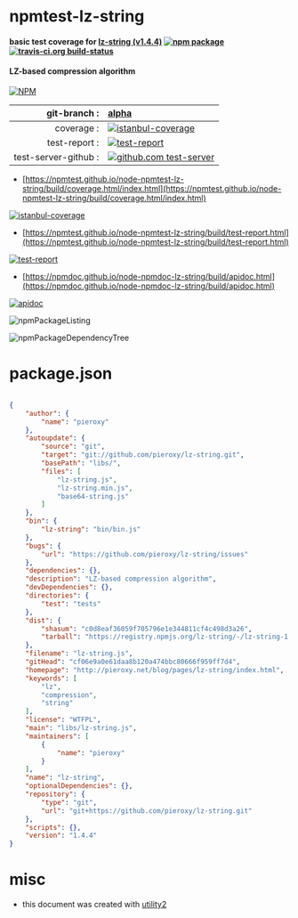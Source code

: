 # npmtest-lz-string

#### basic test coverage for  [lz-string (v1.4.4)](http://pieroxy.net/blog/pages/lz-string/index.html)  [![npm package](https://img.shields.io/npm/v/npmtest-lz-string.svg?style=flat-square)](https://www.npmjs.org/package/npmtest-lz-string) [![travis-ci.org build-status](https://api.travis-ci.org/npmtest/node-npmtest-lz-string.svg)](https://travis-ci.org/npmtest/node-npmtest-lz-string)

#### LZ-based compression algorithm

[![NPM](https://nodei.co/npm/lz-string.png?downloads=true&downloadRank=true&stars=true)](https://www.npmjs.com/package/lz-string)

| git-branch : | [alpha](https://github.com/npmtest/node-npmtest-lz-string/tree/alpha)|
|--:|:--|
| coverage : | [![istanbul-coverage](https://npmtest.github.io/node-npmtest-lz-string/build/coverage.badge.svg)](https://npmtest.github.io/node-npmtest-lz-string/build/coverage.html/index.html)|
| test-report : | [![test-report](https://npmtest.github.io/node-npmtest-lz-string/build/test-report.badge.svg)](https://npmtest.github.io/node-npmtest-lz-string/build/test-report.html)|
| test-server-github : | [![github.com test-server](https://npmtest.github.io/node-npmtest-lz-string/GitHub-Mark-32px.png)](https://npmtest.github.io/node-npmtest-lz-string/build/app/index.html) | | build-artifacts : | [![build-artifacts](https://npmtest.github.io/node-npmtest-lz-string/glyphicons_144_folder_open.png)](https://github.com/npmtest/node-npmtest-lz-string/tree/gh-pages/build)|

- [https://npmtest.github.io/node-npmtest-lz-string/build/coverage.html/index.html](https://npmtest.github.io/node-npmtest-lz-string/build/coverage.html/index.html)

[![istanbul-coverage](https://npmtest.github.io/node-npmtest-lz-string/build/screenCapture.buildCi.browser.%252Ftmp%252Fbuild%252Fcoverage.lib.html.png)](https://npmtest.github.io/node-npmtest-lz-string/build/coverage.html/index.html)

- [https://npmtest.github.io/node-npmtest-lz-string/build/test-report.html](https://npmtest.github.io/node-npmtest-lz-string/build/test-report.html)

[![test-report](https://npmtest.github.io/node-npmtest-lz-string/build/screenCapture.buildCi.browser.%252Ftmp%252Fbuild%252Ftest-report.html.png)](https://npmtest.github.io/node-npmtest-lz-string/build/test-report.html)

- [https://npmdoc.github.io/node-npmdoc-lz-string/build/apidoc.html](https://npmdoc.github.io/node-npmdoc-lz-string/build/apidoc.html)

[![apidoc](https://npmdoc.github.io/node-npmdoc-lz-string/build/screenCapture.buildCi.browser.%252Ftmp%252Fbuild%252Fapidoc.html.png)](https://npmdoc.github.io/node-npmdoc-lz-string/build/apidoc.html)

![npmPackageListing](https://npmtest.github.io/node-npmtest-lz-string/build/screenCapture.npmPackageListing.svg)

![npmPackageDependencyTree](https://npmtest.github.io/node-npmtest-lz-string/build/screenCapture.npmPackageDependencyTree.svg)



# package.json

```json

{
    "author": {
        "name": "pieroxy"
    },
    "autoupdate": {
        "source": "git",
        "target": "git://github.com/pieroxy/lz-string.git",
        "basePath": "libs/",
        "files": [
            "lz-string.js",
            "lz-string.min.js",
            "base64-string.js"
        ]
    },
    "bin": {
        "lz-string": "bin/bin.js"
    },
    "bugs": {
        "url": "https://github.com/pieroxy/lz-string/issues"
    },
    "dependencies": {},
    "description": "LZ-based compression algorithm",
    "devDependencies": {},
    "directories": {
        "test": "tests"
    },
    "dist": {
        "shasum": "c0d8eaf36059f705796e1e344811cf4c498d3a26",
        "tarball": "https://registry.npmjs.org/lz-string/-/lz-string-1.4.4.tgz"
    },
    "filename": "lz-string.js",
    "gitHead": "cf06e9a0e61daa8b120a474bbc80666f959ff7d4",
    "homepage": "http://pieroxy.net/blog/pages/lz-string/index.html",
    "keywords": [
        "lz",
        "compression",
        "string"
    ],
    "license": "WTFPL",
    "main": "libs/lz-string.js",
    "maintainers": [
        {
            "name": "pieroxy"
        }
    ],
    "name": "lz-string",
    "optionalDependencies": {},
    "repository": {
        "type": "git",
        "url": "git+https://github.com/pieroxy/lz-string.git"
    },
    "scripts": {},
    "version": "1.4.4"
}
```



# misc
- this document was created with [utility2](https://github.com/kaizhu256/node-utility2)
